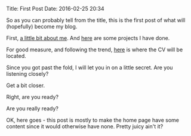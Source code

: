 Title: First Post
Date: 2016-02-25 20:34

So as you can probably tell from the title, this is the first post of what will (hopefully) become my blog.

First, [a little bit about me](/about). And [here](/projects) are some projects I have done.

For good measure, and following the trend, [here](/cv) is where the CV will be located.

Since you got past the fold, I will let you in on a little secret. Are you listening closely?

Get a bit closer.

Right, are you ready?

Are you really ready?

OK, here goes - this post is mostly to make the home page have some content since it would otherwise have none. Pretty juicy ain't it?
